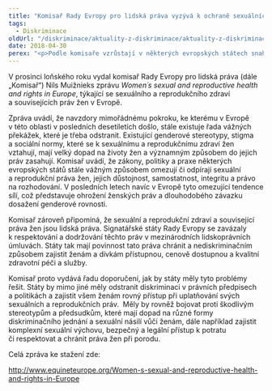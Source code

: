 ```yaml
---
title: "Komisař Rady Evropy pro lidská práva vyzývá k ochraně sexuálních a reprodukčních práv žen"
tags:
  - Diskriminace
oldUrl: "/diskriminace/aktuality-z-diskriminace/aktuality-z-diskriminace-2018/komisar-rady-evropy-pro-lidska-prava-vyzyva-k-ochrane-sexualnich-a-reprodukcnich-prav-ze/"
date: 2018-04-30
perex: "<p>Podle komisaře vzrůstají v některých evropských státech snahy o omezení sexuálních a reprodukčních práv žen.</p>"
---
```


<!-- imported from the old website -->

<p>V prosinci loňského roku vydal komisař Rady Evropy pro lidská práva (dále „Komisař“) Nils Muižnieks zprávu <i>Women´s sexual and reproductive health and rights in Europe</i>, týkající se sexuálního a reprodukčního zdraví a souvisejících práv žen v Evropě. </p> <p>Zpráva uvádí, že navzdory mimořádnému pokroku, ke kterému v Evropě v této oblasti v posledních desetiletích došlo, stále existuje řada vážných překážek, které je třeba odstranit. Existující genderové stereotypy, stigma a sociální normy, které se k sexuálnímu a reprodukčnímu zdraví žen vztahují, mají velký dopad na životy žen a významným způsobem do jejich práv zasahují. Komisař uvádí, že zákony, politiky a praxe některých evropských států stále vážným způsobem omezují či odpírají sexuální a reprodukční práva žen, jejich důstojnost, samostatnost, integritu a právo na rozhodování. V posledních letech navíc v Evropě tyto omezující tendence sílí, což představuje ohrožení ženských práv a dlouhodobého závazku dosažení genderové rovnosti.</p> <p>Komisař zároveň připomíná, že sexuální a reprodukční zdraví a související práva žen jsou lidská práva. Signatářské státy Rady Evropy se zavázaly k respektování a dodržování těchto práv v mezinárodních lidskoprávních úmluvách. Státy tak mají povinnost tato práva chránit a nediskriminačním způsobem zajistit ženám a dívkám přístupnou, cenově dostupnou a kvalitní zdravotní péči a služby. </p> <p>Komisař proto vydává řadu doporučení, jak by státy měly tyto problémy řešit. Státy by mimo jiné měly odstranit diskriminaci v právních předpisech a politikách a zajistit všem ženám rovný přístup při uplatňování svých sexuálních a reprodukčních práv.  Měly by rovněž bojovat proti škodlivým stereotypům a předsudkům, které mají dopad na různé formy diskriminačního jednání a sexuální násilí vůči ženám, dále například zajistit komplexní sexuální výchovu, bezpečný a legální přístup k potratu či respektovat a chránit práva žen při porodu.</p> <p>Celá zpráva ke stažení zde:</p> <p><a title="Otevření do nového okna" href="http://www.equineteurope.org/Women-s-sexual-and-reproductive-health-and-rights-in-Europe" target="_blank">http://www.equineteurope.org/Women-s-sexual-and-reproductive-health-and-rights-in-Europe</a> <img alt="" src="https://www.ochrance.cz/typo3/ext/od_linkdesc/icons/external.gif" class="od_linkdesc_icon_external" /></p>
